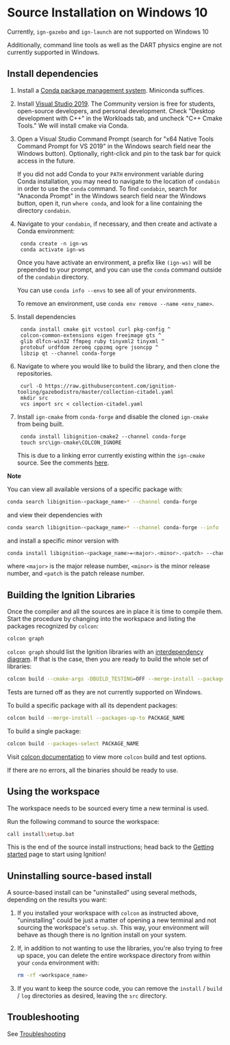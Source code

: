 # Source Installation on Windows 10

Currently, `ign-gazebo` and `ign-launch` are not supported on Windows 10

Additionally, command line tools as well as the DART physics engine are not currently supported in Windows.

## Install dependencies

1. Install a [Conda package management system](https://docs.conda.io/projects/conda/en/latest/user-guide/install/download.html).  Miniconda suffices.
1. Install [Visual Studio 2019](https://visualstudio.microsoft.com/downloads/). The Community version is free for students, open-source developers, and personal development. Check "Desktop development with C++" in the Workloads tab, and uncheck "C++ Cmake Tools." We will install cmake via Conda.
1. Open a Visual Studio Command Prompt (search for "x64 Native Tools Command Prompt for VS 2019" in the Windows search field near the Windows button). Optionally, right-click and pin to the task bar for quick access in the future.

    If you did not add Conda to your `PATH` environment variable during Conda installation, you may need to navigate to the location of `condabin` in order to use the `conda` command.
    To find `condabin`, search for "Anaconda Prompt" in the Windows search field near the Windows button, open it, run `where conda`, and look for a line containing the directory `condabin`.

1. Navigate to your `condabin`, if necessary, and then create and activate a Conda environment:

        conda create -n ign-ws
        conda activate ign-ws

    Once you have activate an environment, a prefix like `(ign-ws)` will be prepended to your prompt, and you can use the `conda` command outside of the `condabin` directory.

    You can use `conda info --envs` to see all of your environments.

    To remove an environment, use `conda env remove --name <env_name>`.

1. Install dependencies

        conda install cmake git vcstool curl pkg-config ^
        colcon-common-extensions eigen freeimage gts ^
        glib dlfcn-win32 ffmpeg ruby tinyxml2 tinyxml ^
        protobuf urdfdom zeromq cppzmq ogre jsoncpp ^
        libzip qt --channel conda-forge

1. Navigate to where you would like to build the library, and then clone the repositories.

        curl -O https://raw.githubusercontent.com/ignition-tooling/gazebodistro/master/collection-citadel.yaml
        mkdir src
        vcs import src < collection-citadel.yaml

1. Install `ign-cmake` from `conda-forge` and disable the cloned `ign-cmake` from being built.

        conda install libignition-cmake2 --channel conda-forge
        touch src\ign-cmake\COLCON_IGNORE

    This is due to a linking error currently existing within the `ign-cmake` source. See the comments [here](https://github.com/ignitionrobotics/docs/issues/96#issuecomment-742096017).

**Note**

You can view all available versions of a specific package with:
```bash
conda search libignition-<package_name>* --channel conda-forge
```
and view their dependencies with
```bash
conda search libignition-<package_name>* --channel conda-forge --info
```
and install a specific minor version with
```bash
conda install libignition-<package_name>=<major>.<minor>.<patch> --channel conda-forge
```
where `<major>` is the major release number, `<minor>` is the minor release number, and `<patch` is the patch release number.

## Building the Ignition Libraries

Once the compiler and all the sources are in place it is time to compile them.
Start the procedure by changing into the workspace and listing the packages
recognized by `colcon`:

```bash
colcon graph
```

`colcon graph` should list the Ignition libraries with an
[interdependency diagram](https://colcon.readthedocs.io/en/released/reference/verb/graph.html#example-output).
If that is the case, then you are ready
to build the whole set of libraries:

```bash
colcon build --cmake-args -DBUILD_TESTING=OFF --merge-install --packages-up-to ignition-gazebo3
```
Tests are turned off as they are not currently supported on Windows.

To build a specific package with all its dependent packages:

```bash
colcon build --merge-install --packages-up-to PACKAGE_NAME
```

To build a single package:

```bash
colcon build --packages-select PACKAGE_NAME
```

Visit [colcon documentation](https://colcon.readthedocs.io/en/released/#) to view more `colcon` build and test options.

If there are no errors, all the binaries should be ready to use.

## Using the workspace

The workspace needs to be sourced every time a new terminal is used.

Run the following command to source the workspace:

```bash
call install\setup.bat
```

This is the end of the source install instructions; head back to the [Getting started](getting_started.html)
page to start using Ignition!

## Uninstalling source-based install

A source-based install can be "uninstalled" using several methods, depending on
the results you want:

  1. If you installed your workspace with `colcon` as instructed above, "uninstalling"
     could be just a matter of opening a new terminal and not sourcing the
     workspace's `setup.sh`. This way, your environment will behave as though
     there is no Ignition install on your system.

  2. If, in addition to not wanting to use the libraries, you're also trying to
     free up space, you can delete the entire workspace directory from within
     your `conda` environment with:

     ```bash
     rm -rf <workspace_name>
     ```

  3. If you want to keep the source code, you can remove the
     `install` / `build` / `log` directories as desired, leaving the `src` directory.

## Troubleshooting

See [Troubleshooting](troubleshooting)
